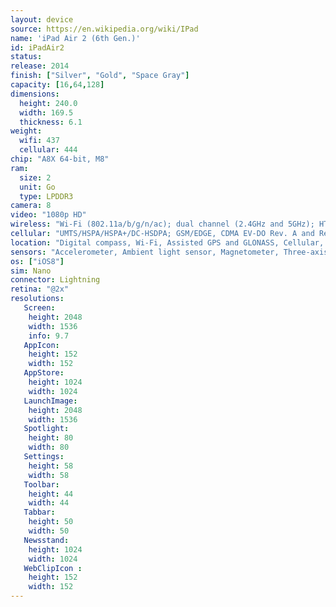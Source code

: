 ```yaml
---
layout: device
source: https://en.wikipedia.org/wiki/IPad
name: 'iPad Air 2 (6th Gen.)'
id: iPadAir2
status: 
release: 2014
finish: ["Silver", "Gold", "Space Gray"]
capacity: [16,64,128]
dimensions:
  height: 240.0
  width: 169.5
  thickness: 6.1
weight:
  wifi: 437
  cellular: 444
chip: "A8X 64-bit, M8"
ram:
  size: 2
  unit: Go
  type: LPDDR3
camera: 8
video: "1080p HD"
wireless: "Wi‑Fi (802.11a/​b/​g/​n/​ac); dual channel (2.4GHz and 5GHz); HT80 with MIMO, Bluetooth 4.0 technology"
cellular: "UMTS/​HSPA/​HSPA+/​DC‑HSDPA; GSM/EDGE, CDMA EV-DO Rev. A and Rev. B, LTE"
location: "Digital compass, Wi‑Fi, Assisted GPS and GLONASS, Cellular, iBeacon microlocation"
sensors: "Accelerometer, Ambient light sensor, Magnetometer, Three-axis gyroscope, Barometer"
os: ["iOS8"]
sim: Nano
connector: Lightning
retina: "@2x"
resolutions:
   Screen:
    height: 2048
    width: 1536
    info: 9.7
   AppIcon:
    height: 152
    width: 152
   AppStore:
    height: 1024
    width: 1024
   LaunchImage:
    height: 2048
    width: 1536
   Spotlight:
    height: 80
    width: 80
   Settings:
    height: 58
    width: 58
   Toolbar:
    height: 44
    width: 44
   Tabbar:
    height: 50
    width: 50
   Newsstand:
    height: 1024
    width: 1024
   WebClipIcon :
    height: 152
    width: 152
---
```

